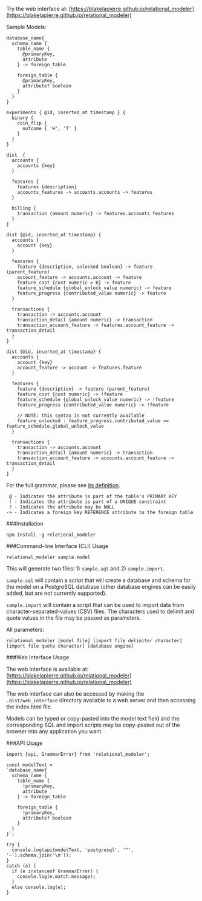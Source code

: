 Try the web interface at: [https://blakelapierre.github.io/relational_modeler](https://blakelapierre.github.io/relational_modeler)

Sample Models:
````
database_name{
  schema_name {
    table_name {
      @primaryKey,
      attribute
    } -> foreign_table

    foreign_table {
      @primaryKey,
      attribute? boolean
    }
  }
}

experiments { @id, inserted_at timestamp } {
  binary {
    coin_flip {
      outcome { 'H', 'T' }
    }
  }
}

dist  {
  accounts {
    accounts {key}
  }

  features {
    features {description}
    accounts_features -> accounts.accounts -> features
  }

  billing {
    transaction {amount numeric} -> features.accounts_features
  }
}

dist {@id, inserted_at timestamp} {
  accounts {
    account {key}
  }

  features {
    feature {description, unlocked boolean} -> feature (parent_feature)
    account_feature -> accounts.account -> feature
    feature_cost {cost numeric > 0} -> feature
    feature_schedule {global_unlock_value numeric} -> feature
    feature_progress {contributed_value numeric} -> feature
  }

  transactions {
    transaction -> accounts.account
    transaction_detail {amount numeric} -> transaction
    transaction_account_feature -> features.account_feature -> transaction_detail
  }
}

dist {@id, inserted_at timestamp} {
  accounts {
    account {key}
    account_feature -> account -> features.feature
  }

  features {
    feature {description} -> feature (parent_feature)
    feature_cost {cost numeric} -> !feature
    feature_schedule {global_unlock_value numeric} -> !feature
    feature_progress {contributed_value numeric} -> !feature

    // NOTE: this syntax is not currently available
    feature_unlocked : feature_progress.contributed_value >= feature_schedule.global_unlock_value
  }

  transactions {
    transaction -> accounts.account
    transaction_detail {amount numeric} -> transaction
    transaction_account_feature -> accounts.account_feature -> transaction_detail
  }
}
````

For the full grammar, please see [its definition](/src/grammar/RM.ohm.js).

````
 @ - Indicates the attribute is part of the table's PRIMARY KEY
 ! - Indicates the attribute is part of a UNIQUE constraint
 ? - Indicates the attribute may be NULL
-> - Indicates a foreign key REFERENCE attribute to the foreign table
````

###Installation
````
npm install -g relational_modeler
````

###Command-line Interface (CLI) Usage
````
relational_modeler sample.model
````

This will generate two files: 1) `sample.sql` and 2) `sample.import`.

`sample.sql` will contain a script that will create a database and schema for the model on a PostgreSQL database (other database engines can be easily added, but are not currently supported).

`sample.import` will contain a script that can be used to import data from character-separated-values (CSV) files. The characters used to delimit and quote values in the file may be passed as parameters.

All parameters:
````
relational_modeler [model file] [import file delimiter character] [import file quote character] [database engine]
````

###Web Interface Usage

The web interface is available at: [https://blakelapierre.github.io/relational_modeler](https://blakelapierre.github.io/relational_modeler)

The web interface can also be accessed by making the `.dist/web_interface` directory available to a web server and then accessing the index.html file.

Models can be typed or copy-pasted into the model text field and the corresponding SQL and import scripts may be copy-pasted out of the browser into any application you want.


###API Usage

````
import {api, GrammarError} from 'relational_modeler';

const modelText =
`database_name{
  schema_name {
    table_name {
      !primaryKey,
      attribute
    } -> foreign_table

    foreign_table {
      !primaryKey,
      attribute? boolean
    }
  }
}`;

try {
  console.log(api(modelText, 'postgresql', '^', '~').schema.join('\n'));
}
catch (e) {
  if (e instanceof GrammarError) {
    console.log(e.match.message);
  }
  else console.log(e);
}
````